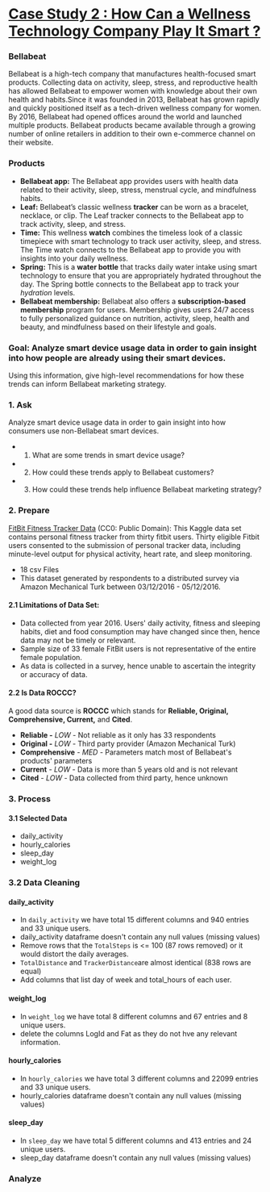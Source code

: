 # [Case Study 2 : How Can a Wellness Technology Company Play It Smart ?](https://www.coursera.org/account/accomplishments/verify/EE4BU9UEARKM?utm_source=link&utm_medium=certificate&utm_content=cert_image&utm_campaign=sharing_cta&utm_product=course)

### Bellabeat
Bellabeat is a high-tech company that manufactures health-focused smart products. Collecting data on activity, sleep, stress, and reproductive health has allowed Bellabeat to empower women with knowledge about their own health and habits.Since it was founded in 2013, Bellabeat has grown rapidly and quickly positioned itself as a tech-driven wellness company for women.
By 2016, Bellabeat had opened offices around the world and launched multiple products. Bellabeat products became available through a growing number of online retailers in addition to their own e-commerce channel on their website.

### Products
- **Bellabeat app:** The Bellabeat app provides users with health data related to their activity, sleep, stress,
menstrual cycle, and mindfulness habits.
- **Leaf:** Bellabeat’s classic wellness **tracker** can be worn as a bracelet, necklace, or clip. The Leaf tracker connects
to the Bellabeat app to track activity, sleep, and stress.
- **Time:** This wellness **watch** combines the timeless look of a classic timepiece with smart technology to track user activity, sleep, and stress. The Time watch connects to the Bellabeat app to provide you with insights into your daily wellness.
- **Spring:** This is a **water bottle** that tracks daily water intake using smart technology to ensure that you are appropriately hydrated throughout the day. The Spring bottle connects to the Bellabeat app to track your *hydration* levels.
- **Bellabeat membership:** Bellabeat also offers a **subscription-based membership** program for users. Membership gives users 24/7 access to fully personalized guidance on nutrition, activity, sleep, health and beauty, and mindfulness based on their lifestyle and goals.


### Goal: Analyze smart device usage data in order to gain insight into how people are already using their smart devices.
Using this information, give high-level recommendations for how these trends can inform Bellabeat marketing strategy.

### 1. Ask
Analyze smart device usage data in order to gain insight into how consumers use non-Bellabeat smart devices. 
- 1. What are some trends in smart device usage?
- 2. How could these trends apply to Bellabeat customers?
- 3. How could these trends help influence Bellabeat marketing strategy?

### 2. Prepare
[FitBit Fitness Tracker Data](https://www.kaggle.com/arashnic/fitbit) (CC0: Public Domain): This Kaggle data set
contains personal fitness tracker from thirty fitbit users. Thirty eligible Fitbit users consented to the submission of
personal tracker data, including minute-level output for physical activity, heart rate, and sleep monitoring. 
- 18 csv Files
- This dataset generated by respondents to a distributed survey via Amazon Mechanical Turk between 03/12/2016 - 05/12/2016.

#### 2.1 Limitations of Data Set:
- Data collected from year 2016. Users' daily activity, fitness and sleeping habits, diet and food consumption may have changed since then, hence data may not be timely or relevant.
- Sample size of 33 female FitBit users is not representative of the entire female population.
- As data is collected in a survey, hence unable to ascertain the integrity or accuracy of data.

#### 2.2 Is Data ROCCC?
A good data source is **ROCCC** which stands for **Reliable, Original, Comprehensive, Current,** and **Cited**.

- **Reliable -** *LOW* - Not reliable as it only has 33 respondents
- **Original -** *LOW* - Third party provider (Amazon Mechanical Turk)
- **Comprehensive** - *MED* - Parameters match most of Bellabeat's products' parameters
- **Current** - *LOW* - Data is more than 5 years old and is not relevant
- **Cited** - *LOW* - Data collected from third party, hence unknown

### 3. Process
#### 3.1 Selected Data
- daily_activity 
- hourly_calories
- sleep_day
- weight_log

### 3.2 Data Cleaning 
#### daily_activity
- In `daily_activity` we have total 15 different columns and 940 entries and 33 unique users.
- daily_activity dataframe doesn't contain any null values (missing values)
- Remove rows  that the `TotalSteps` is <= 100 (87 rows removed) or  it would distort the daily averages.
- `TotalDistance` and `TrackerDistance`are almost identical (838 rows are equal)
- Add columns that list day of week and total_hours of each user.

#### weight_log
- In `weight_log` we have total 8 different columns and 67 entries and 8 unique users.
- delete the columns LogId and Fat as they do not hve any relevant information.

#### hourly_calories
- In `hourly_calories` we have total 3 different columns and 22099 entries and 33 unique users.
- hourly_calories dataframe doesn't contain any null values (missing values)

#### sleep_day
- In `sleep_day` we have total 5 different columns and 413 entries and 24 unique users.
- sleep_day dataframe doesn't contain any null values (missing values)

### Analyze



